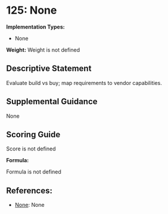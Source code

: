 # 125: None

**Implementation Types:**

- None

**Weight:** Weight is not defined

## Descriptive Statement

Evaluate build vs buy; map requirements to vendor capabilities.

## Supplemental Guidance

None

## Scoring Guide

Score is not defined

**Formula:**

Formula is not defined

## References:

- [None](None): None
